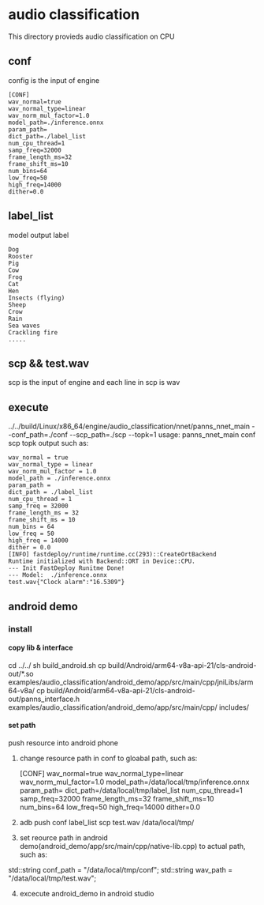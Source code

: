 # audio classification

This directory provieds audio classification on CPU

## conf
config is the input of engine

    [CONF]
    wav_normal=true
    wav_normal_type=linear
    wav_norm_mul_factor=1.0
    model_path=./inference.onnx
    param_path=
    dict_path=./label_list
    num_cpu_thread=1
    samp_freq=32000
    frame_length_ms=32
    frame_shift_ms=10
    num_bins=64
    low_freq=50
    high_freq=14000
    dither=0.0
## label_list
model output label

    Dog
    Rooster
    Pig
    Cow
    Frog
    Cat
    Hen
    Insects (flying)
    Sheep
    Crow
    Rain
    Sea waves
    Crackling fire
    .....
## scp && test.wav
scp is the input of engine and each line in scp is wav
## execute
../../build/Linux/x86_64/engine/audio_classification/nnet/panns_nnet_main --conf_path=./conf --scp_path=./scp --topk=1
usage: panns_nnet_main conf scp topk
output such as:

    wav_normal = true
    wav_normal_type = linear
    wav_norm_mul_factor = 1.0
    model_path = ./inference.onnx
    param_path = 
    dict_path = ./label_list
    num_cpu_thread = 1
    samp_freq = 32000
    frame_length_ms = 32
    frame_shift_ms = 10
    num_bins = 64
    low_freq = 50
    high_freq = 14000
    dither = 0.0
    [INFO] fastdeploy/runtime/runtime.cc(293)::CreateOrtBackend     Runtime initialized with Backend::ORT in Device::CPU.
    --- Init FastDeploy Runitme Done! 
    --- Model:  ./inference.onnx
    test.wav{"Clock alarm":"16.5309"}
## android demo
### install
#### copy lib & interface
cd ../../
sh build_android.sh
cp build/Android/arm64-v8a-api-21/cls-android-out/*.so examples/audio_classification/android_demo/app/src/main/cpp/jniLibs/arm64-v8a/
cp build/Android/arm64-v8a-api-21/cls-android-out/panns_interface.h examples/audio_classification/android_demo/app/src/main/cpp/
includes/

#### set path
push resource into android phone

1. change resource path in conf to gloabal path, such as:

    [CONF]
    wav_normal=true
    wav_normal_type=linear
    wav_norm_mul_factor=1.0
    model_path=/data/local/tmp/inference.onnx
    param_path=
    dict_path=/data/local/tmp/label_list
    num_cpu_thread=1
    samp_freq=32000
    frame_length_ms=32
    frame_shift_ms=10
    num_bins=64
    low_freq=50
    high_freq=14000
    dither=0.0
2. adb push conf label_list scp test.wav /data/local/tmp/
3. set reource path in android demo(android_demo/app/src/main/cpp/native-lib.cpp) to actual path, such as:

std::string conf_path = "/data/local/tmp/conf";
std::string wav_path = "/data/local/tmp/test.wav";

4. excecute android_demo in android studio
